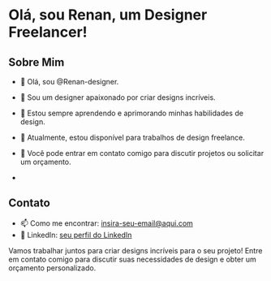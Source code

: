 # Olá, sou Renan, um Designer Freelancer!

## Sobre Mim
- 👋 Olá, sou @Renan-designer.
- 👀 Sou um designer apaixonado por criar designs incríveis.
- 🌱 Estou sempre aprendendo e aprimorando minhas habilidades de design.
- 💼 Atualmente, estou disponível para trabalhos de design freelance.
- 💬 Você pode entrar em contato comigo para discutir projetos ou solicitar um orçamento.

- 
## Contato
- 📫 Como me encontrar: [insira-seu-email@aqui.com](mailto:seu-email@aqui.com)
- 💼 LinkedIn: [seu perfil do LinkedIn](link-para-o-seu-linkedin)

Vamos trabalhar juntos para criar designs incríveis para o seu projeto! Entre em contato comigo para discutir suas necessidades de design e obter um orçamento personalizado.
